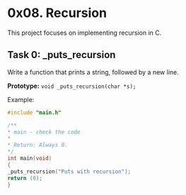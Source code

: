 # 0x08. Recursion

This project focuses on implementing recursion in C.

## Task 0: _puts_recursion

Write a function that prints a string, followed by a new line.

**Prototype:** `void _puts_recursion(char *s);`

Example:
```c
#include "main.h"

/**
* main - check the code
*
* Return: Always 0.
*/
int main(void)
{
_puts_recursion("Puts with recursion");
return (0);
}
